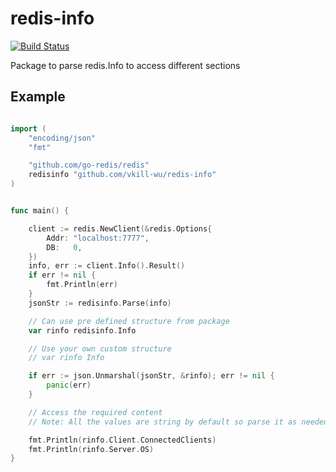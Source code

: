 # redis-info  
[![Build Status](https://app.travis-ci.com/itsshashank/redis-info.svg?branch=main)](https://app.travis-ci.com/itsshashank/redis-info)

Package to parse redis.Info to access different sections 

## Example

```go

import (
	"encoding/json"
	"fmt"

	"github.com/go-redis/redis"
	redisinfo "github.com/vkill-wu/redis-info"
)


func main() {

	client := redis.NewClient(&redis.Options{
		Addr: "localhost:7777",
		DB:   0,
	})
	info, err := client.Info().Result()
	if err != nil {
		fmt.Println(err)
	}
	jsonStr := redisinfo.Parse(info)

	// Can use pre defined structure from package
	var rinfo redisinfo.Info

	// Use your own custom structure
	// var rinfo Info

	if err := json.Unmarshal(jsonStr, &rinfo); err != nil {
		panic(err)
	}

	// Access the required content
	// Note: All the values are string by default so parse it as needed.

	fmt.Println(rinfo.Client.ConnectedClients)
	fmt.Println(rinfo.Server.OS)
}
```